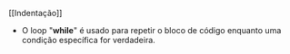 [[Indentação]]

- O loop "**while**" é usado para repetir o bloco de código enquanto uma condição específica for verdadeira.